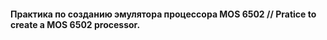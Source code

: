 <h4>Практика по созданию эмулятора процессора MOS 6502 // Pratice to create a MOS 6502 processor.</h4>
